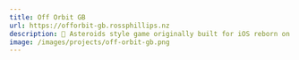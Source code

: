 ```yaml
---
title: Off Orbit GB
url: https://offorbit-gb.rossphillips.nz
description: 👾 Asteroids style game originally built for iOS reborn on the original Game Boy.
image: /images/projects/off-orbit-gb.png
---
```

